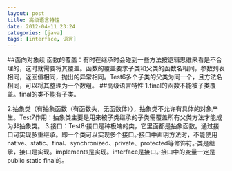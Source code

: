 ```yaml
---
layout: post
title: 高级语言特性
date: 2012-04-11 23:24
categories: [java]
tags: [interface, 语言]
---
```

##面向对象续
函数的覆盖：有时在继承时会碰到一些方法按逻辑思维来看是不合理的，这时就需要将其覆盖。函数的覆盖要求子类和父类的函数名相同，参数列表相同，返回值相同，抛出的异常相同。Test6多个子类的父类为同一个，且方法名相同，可以将其整理为一个数组。
##高级语言特性
1.final的函数不能被子类覆盖。final的类不能有子类。

2.抽象类（有抽象函数（有函数头，无函数体）），抽象类不允许有具体的对象产生。Test7作用：抽象类主要是用来被子类继承的子类需覆盖所有父类方法才能成为非抽象类。
3.接口：Test8·接口是种极端的类，它里面都是抽象函数。通过接口可实现多重继承。即一个类可以实现多个接口。·接口中声明方法时，不能使用native、static、final、synchronized、private、protected等修饰符。·类是继承，接口是实现。implements是实现。interface是接口。·接口中的变量一定是public static final的。
